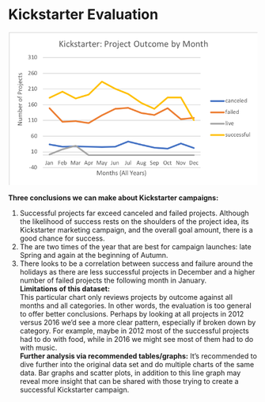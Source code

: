 # Kickstarter Evaluation
![Kickstarter Projects](/Chart_Project_Outcome_by_Month.png)  

**Three conclusions we can make about Kickstarter campaigns:**
1) Successful projects far exceed canceled and failed projects. Although the likelihood of success rests on the shoulders of the project idea, its Kickstarter marketing campaign, and the overall goal amount, there is a good chance for success.
2) The are two times of the year that are best for campaign launches: late Spring and again at the beginning of Autumn. 
3) There looks to be a correlation between success and failure around the holidays as there are less successful projects in December and a higher number of failed projects the following month in January.  
**Limitations of this dataset:**  
This particular chart only reviews projects by outcome against all months and all categories. In other words, the evaluation is too general to offer better conclusions. Perhaps by looking at all projects in 2012 versus 2016 we’d see a more clear pattern, especially if broken down by category. For example, maybe in 2012 most of the successful projects had to do with food, while in 2016 we might see most of them had to do with music.  
**Further analysis via recommended tables/graphs:**
It’s recommended to dive further into the original data set and do multiple charts of the same data. Bar graphs and scatter plots, in addition to this line graph may reveal more insight that can be shared with those trying to create a successful Kickstarter campaign.
